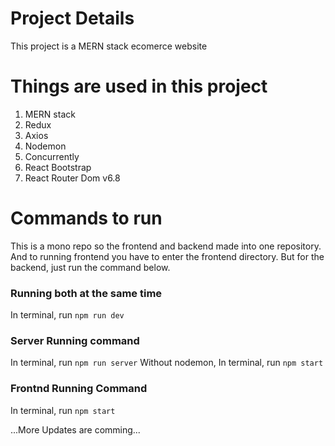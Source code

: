 # Project Details

This project is a MERN stack ecomerce website

# Things are used in this project

1. MERN stack
2. Redux
3. Axios
4. Nodemon
5. Concurrently
6. React Bootstrap
7. React Router Dom v6.8

# Commands to run

This is a mono repo so the frontend and backend made into one repository. And to running frontend you have to enter the frontend directory. But for the backend, just run the command below.

### Running both at the same time

In terminal, run `npm run dev`

### Server Running command

In terminal, run `npm run server`
Without nodemon, In terminal, run `npm start`

### Frontnd Running Command

In terminal, run `npm start`

...More Updates are comming...
